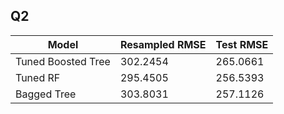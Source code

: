 ## Q2

| Model | Resampled RMSE | Test RMSE |
|---|---|---|
| Tuned Boosted Tree | 302.2454 | 265.0661 |
| Tuned RF | 295.4505 | 256.5393 |
| Bagged Tree | 303.8031 | 257.1126 |
